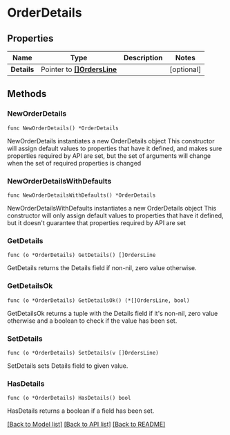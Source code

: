 # OrderDetails

## Properties

Name | Type | Description | Notes
------------ | ------------- | ------------- | -------------
**Details** | Pointer to [**[]OrdersLine**](OrdersLine.md) |  | [optional] 

## Methods

### NewOrderDetails

`func NewOrderDetails() *OrderDetails`

NewOrderDetails instantiates a new OrderDetails object
This constructor will assign default values to properties that have it defined,
and makes sure properties required by API are set, but the set of arguments
will change when the set of required properties is changed

### NewOrderDetailsWithDefaults

`func NewOrderDetailsWithDefaults() *OrderDetails`

NewOrderDetailsWithDefaults instantiates a new OrderDetails object
This constructor will only assign default values to properties that have it defined,
but it doesn't guarantee that properties required by API are set

### GetDetails

`func (o *OrderDetails) GetDetails() []OrdersLine`

GetDetails returns the Details field if non-nil, zero value otherwise.

### GetDetailsOk

`func (o *OrderDetails) GetDetailsOk() (*[]OrdersLine, bool)`

GetDetailsOk returns a tuple with the Details field if it's non-nil, zero value otherwise
and a boolean to check if the value has been set.

### SetDetails

`func (o *OrderDetails) SetDetails(v []OrdersLine)`

SetDetails sets Details field to given value.

### HasDetails

`func (o *OrderDetails) HasDetails() bool`

HasDetails returns a boolean if a field has been set.


[[Back to Model list]](../README.md#documentation-for-models) [[Back to API list]](../README.md#documentation-for-api-endpoints) [[Back to README]](../README.md)


